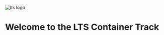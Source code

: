 ![lts logo](https://github.com/bemer/lts-workshop/blob/master/images/lts_logo.png)

# Welcome to the LTS Container Track

